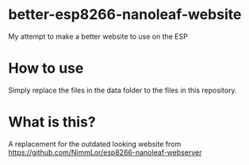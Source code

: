 # better-esp8266-nanoleaf-website
My attempt to make a better website to use on the ESP

# How to use
Simply replace the files in the data folder to the files in this repository.

# What is this?
A replacement for the outdated looking website from https://github.com/NimmLor/esp8266-nanoleaf-webserver
